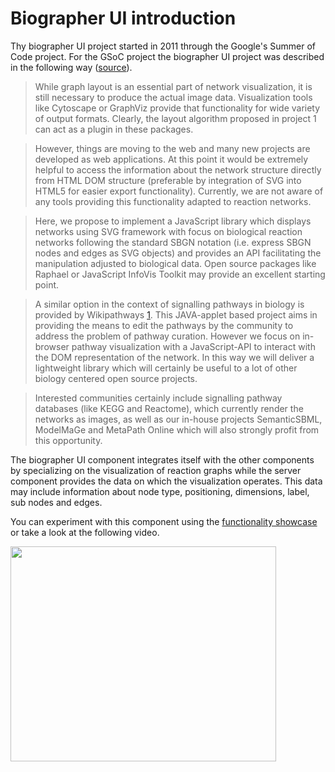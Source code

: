 # Biographer UI introduction #

Thy biographer UI project started in 2011 through the Google's Summer of Code project. For the GSoC project the biographer UI project was described in the following way ([source](http://rumo.biologie.hu-berlin.de/gsoc/jslib.html)).

> While graph layout is an essential part of network visualization, it is still necessary to produce the actual image data. Visualization tools like Cytoscape or GraphViz provide that functionality for wide variety of output formats. Clearly, the layout algorithm proposed in project 1 can act as a plugin in these packages.

> However, things are moving to the web and many new projects are developed as web applications. At this point it would be extremely helpful to access the information about the network structure directly from HTML DOM structure (preferable by integration of SVG into HTML5 for easier export functionality).  Currently, we are not aware of any tools providing this functionality adapted to reaction networks.

> Here, we propose to implement a JavaScript library which displays networks using SVG framework with focus on biological reaction networks following the standard SBGN notation (i.e. express SBGN nodes and edges as SVG objects) and provides an API facilitating the manipulation adjusted to biological data. Open source packages like Raphael or JavaScript InfoVis Toolkit may provide an excellent starting point.

> A similar option in the context of signalling pathways in biology is provided by Wikipathways [1](1.md). This JAVA-applet based project aims in providing the means to edit the pathways by the community to address the problem of pathway curation. However we focus on in-browser pathway visualization with a JavaScript-API to interact with the DOM representation of the network. In this way we will deliver a lightweight library which will certainly be useful to a lot of other biology centered open source projects.

> Interested communities certainly include signalling pathway databases (like KEGG and Reactome), which currently render the networks as images, as well as our in-house projects SemanticSBML, ModelMaGe and MetaPath Online which will also strongly profit from this opportunity.

The biographer UI component integrates itself with the other components by specializing on the visualization of reaction graphs while the server component provides the data on which the visualization operates. This data may include information about node type, positioning, dimensions, label, sub nodes and edges.

You can experiment with this component using the [functionality showcase](http://wiki.biographer.googlecode.com/hg/biographer-ui/showcase.html) or take a look at the following video.

<a href='http://www.youtube.com/watch?feature=player_embedded&v=gUeGPAnSBVk' target='_blank'><img src='http://img.youtube.com/vi/gUeGPAnSBVk/0.jpg' width='425' height=344 /></a>